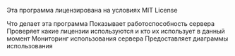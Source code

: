Эта программа лицензирована на условиях MIT License

Что делает эта программа
Показывает работоспособность сервера
Проверяет какие лицензии используются и кто их использует в данный момент
Мониторинг использования сервера
Предоставляет диаграммы использования

